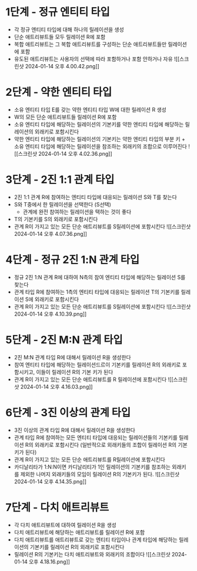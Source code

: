 # 1단계 - 정규 엔티티 타입
- 각 정규 엔티티 타입에 대해 하나의 릴레이션을 생성
- 단순 애트리뷰트들 모두 릴레이션 R에 포함
- 복합 애트리뷰트는 그 복합 애트리뷰트를 구성하는 단순 애트리뷰트들만 릴레이션에 포함
- 유도된 애트리뷰트는 사용자의 선택에 따라 포함하거나 포함 안하거나 자유
![[스크린샷 2024-01-14 오후 4.00.42.png]]
# 2단계 - 약한 엔티티 타입
- 소유 엔티티 타입 E를 갖는 약한 엔티티 타입 W에 대한 릴레이션 R 생성
- W의 모든 단순 애트리뷰트들 릴레이션 R에 포함
- 소유 엔티티 타입에 해당하는 릴레이션의 기본키를 약한 엔티티 타입에 해당하는 릴레이션의 외래키로 포함시킨다
- 약한 엔티티 타입에 해당하는 릴레이션의 기본키는 약한 엔티티 타입의 부분 키 + 소유 엔티티 타입에 해당하는 릴레이션을 참조하는 외래키의 조합으로 이루어진다
![[스크린샷 2024-01-14 오후 4.02.36.png]]
# 3단계 - 2진 1:1 관계 타입
- 2진 1:1 관계 R에 참여하는 엔티티 타입에 대응되는 릴레이션 S와 T를 찾는다
- S와 T중에서 한 릴레이션을 선택한다 (S선택)
	- 관계에 완전 참여하는 릴레이션을 택하는 것이 좋다
- T의 기본키를 S의 외래키로 포함시킨다
- 관계 R이 가지고 있는 모든 단순 애트리뷰트를 S릴레이션에 포함시킨다
![[스크린샷 2024-01-14 오후 4.07.36.png]]
# 4단계 - 정규 2진 1:N 관계 타입
- 정규 2진 1:N 관계 R에 대하여 N측의 참여 엔티티 타입에 해당하는 릴레이션 S를 찾는다
- 관계 타입 R에 참여하는 1측의 엔티티 타입에 대응되는 릴레이션 T의 기본키를 릴레이션 S에 외래키로 포함시킨다
- 관계 R이 가지고 있는 모든 단순 애트리뷰트를 S릴레이션에 포함시킨다
![[스크린샷 2024-01-14 오후 4.10.39.png]]
# 5단계 - 2진 M:N 관계 타입
- 2진 M:N 관계 타입 R에 대해서 릴레이션 R을 생성한다
- 참여 엔티티 타입에 해당하는 릴레이션드르이 기본키를 릴레이션 R의 외래키로 포함시키고, 이들이 릴레이션 R의 기본 키가 된다
- 관계 R이 가지고 있는 모든 단순 애트리뷰트를 R 릴레이션에 포함시킨다
![[스크린샷 2024-01-14 오후 4.16.03.png]]
# 6단계 - 3진 이상의 관계 타입
- 3진 이상의 관계 타입 R에 대해서 릴레이션 R을 생성한다
- 관계 타입 R에 참여하는 모든 엔티티 타입에 대응되는 릴레이션들의 기본키를 릴레이션 R의 외래키로 포함시킨다 (일반적으로 외래키들의 조합이 릴레이션 R의 기본키가 된다)
- 관계 R이 가지고 있는 모든 단순 애트리뷰트를 R릴레이션에 포함시킨다
- 카디날리타가 1:N:N이면 카디날리티가 1인 릴레이션의 기본키를 참조하는 외래키를 제외한 나머지 외래키들의 모임이 릴레이션 R의 기본키가 된다.
![[스크린샷 2024-01-14 오후 4.14.35.png]]
# 7단계 - 다치 애트리뷰트
- 각 다치 애트리뷰트에 대하여 릴레이션 R을 생성
- 다치 애트리뷰트에 해당하는 애트리뷰트를 릴레이션 R에 포함
- 다치 애트리뷰트를 애트리뷰트로 갖는 엔티티 타입이나 관계 타입에 해당하는 릴레이션의 기본키를 릴레이션 R의 외래키로 포함시킨다
- 릴레이션 R의 기본키는 다치 애트리뷰트와 외래키의 조합이다
![[스크린샷 2024-01-14 오후 4.18.16.png]]
